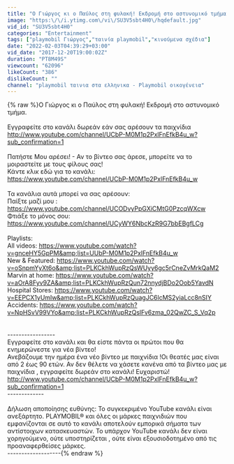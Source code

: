 ```yaml
---
title: "Ο Γιώργος κι ο Παύλος στη φυλακή! Εκδρομή στο αστυνομικό τμήμα."
image: "https:\/\/i.ytimg.com\/vi\/SU3V5sbt4H0\/hqdefault.jpg"
vid_id: "SU3V5sbt4H0"
categories: "Entertainment"
tags: ["playmobil Γιώργος","ταινία playmobil","κινούμενα σχέδια"]
date: "2022-02-03T04:39:29+03:00"
vid_date: "2017-12-20T19:00:02Z"
duration: "PT8M49S"
viewcount: "62096"
likeCount: "386"
dislikeCount: ""
channel: "playmobil ταινια στα ελληνικα - Playmobil οικογένεια"
---
```

{% raw %}Ο Γιώργος κι ο Παύλος στη φυλακή! Εκδρομή στο αστυνομικό τμήμα.<br /><br />Εγγραφείτε στο κανάλι δωρεάν εάν σας αρέσουν τα παιχνίδια<br /><a rel="nofollow" target="blank" href="http://www.youtube.com/channel/UCbP-M0M1p2PxlFnEfkB4u_w?sub_confirmation=1">http://www.youtube.com/channel/UCbP-M0M1p2PxlFnEfkB4u_w?sub_confirmation=1</a><br /><br />Πατήστε Μου αρέσει! - Αν το βίντεο σας άρεσε, μπορείτε να το μοιραστείτε με τους φίλους σας!<br />Κάντε κλικ εδώ για το κανάλι:<br /><a rel="nofollow" target="blank" href="https://www.youtube.com/channel/UCbP-M0M1p2PxlFnEfkB4u_w">https://www.youtube.com/channel/UCbP-M0M1p2PxlFnEfkB4u_w</a><br /><br />Τα κανάλια αυτά μπορεί να σας αρέσουν:<br />Παίξτε μαζί μου : <a rel="nofollow" target="blank" href="https://www.youtube.com/channel/UCODvyPpGXiCMtG0PzcqWXcw">https://www.youtube.com/channel/UCODvyPpGXiCMtG0PzcqWXcw</a><br />Φτιάξε το μόνος σου: <a rel="nofollow" target="blank" href="https://www.youtube.com/channel/UCyWY6NbcKzR9G7bbEBgfLCg">https://www.youtube.com/channel/UCyWY6NbcKzR9G7bbEBgfLCg</a><br /><br />Playlists:<br />All videos: <a rel="nofollow" target="blank" href="https://www.youtube.com/watch?v=gnceHY5GpPM&amp;list=UUbP-M0M1p2PxlFnEfkB4u_w">https://www.youtube.com/watch?v=gnceHY5GpPM&amp;list=UUbP-M0M1p2PxlFnEfkB4u_w</a><br />New &amp; Featured: <a rel="nofollow" target="blank" href="https://www.youtube.com/watch?v=oSnpmYyXt6o&amp;list=PLKCkhWupRzQsWUyy6gc5rCneZvMrkQaM2">https://www.youtube.com/watch?v=oSnpmYyXt6o&amp;list=PLKCkhWupRzQsWUyy6gc5rCneZvMrkQaM2</a><br />Marvin at home: <a rel="nofollow" target="blank" href="https://www.youtube.com/watch?v=aOrA8Fyv9ZA&amp;list=PLKCkhWupRzQun72nnydjBDo2Oob5YavdN">https://www.youtube.com/watch?v=aOrA8Fyv9ZA&amp;list=PLKCkhWupRzQun72nnydjBDo2Oob5YavdN</a><br />Hospital Stores: <a rel="nofollow" target="blank" href="https://www.youtube.com/watch?v=EEPCX1yUmIw&amp;list=PLKCkhWupRzQuagJC6lcMS2yiaLcc8nSIY">https://www.youtube.com/watch?v=EEPCX1yUmIw&amp;list=PLKCkhWupRzQuagJC6lcMS2yiaLcc8nSIY</a><br />Accidents: <a rel="nofollow" target="blank" href="https://www.youtube.com/watch?v=NpHSvV99VYo&amp;list=PLKCkhWupRzQslFv6zma_02QwZC_S_Vq2p">https://www.youtube.com/watch?v=NpHSvV99VYo&amp;list=PLKCkhWupRzQslFv6zma_02QwZC_S_Vq2p</a><br /><br /><br />-----------------<br />Εγγραφείτε στο κανάλι και θα είστε πάντα οι πρώτοι που θα ενημερώνεστε για νέα βίντεο!<br />Ανεβάζουμε την ημέρα ένα νέο βίντεο με παιχνίδια !Οι θεατές μας είναι από 2 έως 90 ετών. Αν δεν θέλετε να χάσετε κανένα από τα βίντεο μας με παιχνίδια , εγγραφείτε δωρεάν στο κανάλι! Ευχαριστώ!<br /><a rel="nofollow" target="blank" href="http://www.youtube.com/channel/UCbP-M0M1p2PxlFnEfkB4u_w?sub_confirmation=1">http://www.youtube.com/channel/UCbP-M0M1p2PxlFnEfkB4u_w?sub_confirmation=1</a><br />-------------<br /><br />Δήλωση αποποίησης ευθύνης: Το συγκεκριμένο YouTube κανάλι είναι ανεξάρτητο. PLAYMOBIL® και όλες οι μάρκες παιχνιδιών που εμφανίζονται σε αυτό το κανάλι αποτελούν εμπορικά σήματα των αντίστοιχων κατασκευαστών. Το υπάρχον YouTube κανάλι δεν είναι χορηγούμενο, ούτε υποστηρίζεται , ούτε είναι εξουσιοδοτημένο από τις προαναφερθείσες μάρκες.<br />-------------------{% endraw %}
